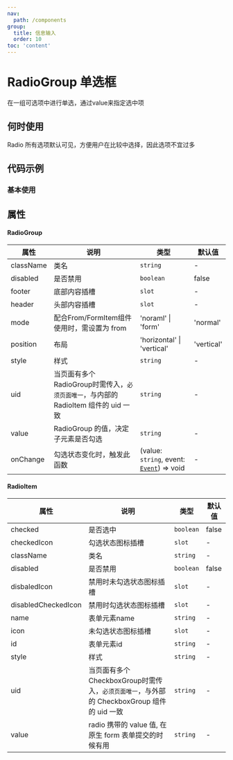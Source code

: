 ```yaml
---
nav:
  path: /components
group:
  title: 信息输入
  order: 10
toc: 'content'
---
```

# RadioGroup 单选框
在一组可选项中进行单选，通过value来指定选中项
## 何时使用
Radio 所有选项默认可见，方便用户在比较中选择，因此选项不宜过多


## 代码示例
### 基本使用
<code src='../../demo/pages/RadioGroup'></code>



## 属性
#### RadioGroup
| 属性 | 说明 | 类型 | 默认值 |
| -----|-----|-----|-----|
| className | 类名| `string` | - |
| disabled | 是否禁用  | `boolean` | false | 
| footer | 底部内容插槽 | `slot` | - |
| header | 头部内容插槽 | `slot` | - |
| mode | 配合From/FormItem组件使用时，需设置为 from | 'noraml' \| 'form' | 'normal'| 
| position | 布局 | 'horizontal' &verbar;  'vertical' | 'vertical' |
| style | 样式| `string` | - |
| uid | 当页面有多个RadioGroup时需传入，`必须页面唯一`，与内部的 RadioItem 组件的 uid 一致  | `string` | - | 
| value | RadioGroup 的值，决定子元素是否勾选  | `string` | - |
| onChange | 勾选状态变化时，触发此函数 |(value: `string`, event:  [`Event`](https://opendocs.alipay.com/mini/framework/event-object)) => void | - |



#### RadioItem
| 属性 | 说明 | 类型 | 默认值 |
| -----|-----|-----|-----|
| checked | 是否选中 | `boolean` | false |
| checkedIcon | 勾选状态图标插槽 | `slot`| - |
| className | 类名| `string` | - |
| disabled | 是否禁用  | `boolean` | false | 
| disbaledIcon | 禁用时未勾选状态图标插槽 | `slot` | - |
| disabledCheckedIcon | 禁用时勾选状态图标插槽| `slot` | - |
| name |  表单元素name | `string` | - |
| icon | 未勾选状态图标插槽 | `slot` | - |
| id | 表单元素id | `string` | - |
| style | 样式| `string` | - |
| uid | 当页面有多个CheckboxGroup时需传入，`必须页面唯一`，与外部的 CheckboxGroup 组件的 uid 一致  | `string` | - | 
| value | radio 携带的 value 值, 在原生 form 表单提交的时候有用 | `string` | - |


